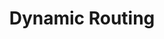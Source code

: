 ---
title: Dynamic Routing
description: Navigate to a dynamic Firestore ID with Angular 
weight: 29
lastmod: 2020-04-12T10:11:30-02:00
draft: false
vimeo: 348518427
emoji: 📱
---